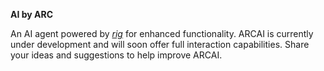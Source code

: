 <p><strong>AI by ARC</strong></p>
<p>An AI agent powered by <a href="https://github.com/0xPlaygrounds/rig/tree/main" target="_blank"><em>rig</em></a> for enhanced functionality. ARCAI is currently under development and will soon offer full interaction capabilities. Share your ideas and suggestions to help improve ARCAI.</p>
